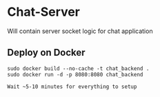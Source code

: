 # Chat-Server
Will contain server socket logic for chat application

## Deploy on Docker
```
sudo docker build --no-cache -t chat_backend .
sudo docker run -d -p 8080:8080 chat_backend

Wait ~5-10 minutes for everything to setup
```
